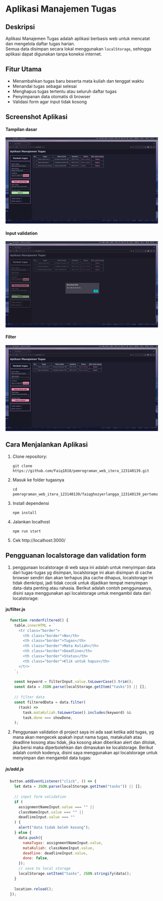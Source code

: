 # Aplikasi Manajemen Tugas

## Deskripsi

Aplikasi Manajemen Tugas adalah aplikasi berbasis web untuk mencatat dan mengelola daftar tugas harian.  
Semua data disimpan secara lokal menggunakan `localStorage`, sehingga aplikasi dapat digunakan tanpa koneksi internet.

## Fitur Utama

- Menambahkan tugas baru beserta mata kuliah dan tenggat waktu
- Menandai tugas sebagai selesai
- Menghapus tugas tertentu atau seluruh daftar tugas
- Penyimpanan data otomatis di browser
- Validasi form agar input tidak kosong

## Screenshot Aplikasi
#### Tampilan dasar
![Screenshot 1](./screenshots/screenshot1.png)

#### Input validation
![Screenshot 2](./screenshots/screenshot2.png)

#### Filter
![Screenshot 3](./screenshots/screenshot3.png)

## Cara Menjalankan Aplikasi

1. Clone repository:
   ```
   git clone https://github.com/Faiq1818/pemrograman_web_itera_123140139.git
   ```
2. Masuk ke folder tugasnya
   ```
   cd pemrograman_web_itera_123140139/faiqghozyerlangga_123140139_pertemuan1
   ```
3. Install dependensi
   ```
   npm install
   ```
4. Jalankan localhost
   ```
   npm run start
   ```
5. Cek http://localhost:3000/

## Pengguanan localstorage dan validation form
1. penggunaan localstorage di web saya ini adalah untuk menyimpan data dari tugas-tugas yg disimpan, localstorage ini akan disimpan di cache browser sendiri dan akan terhapus jika cache dihapus, localstorage ini tidak dienkripsi, jadi tidak cocok untuk dijadikan tempat menyimpan data-data penting atau rahasia.
Berikut adalah contoh penggunaanya, disini saya menggunakan api localstorage untuk mengambil data dari localstorage:
#### js/filter.js
```js
  function renderFiltered() {
    table.innerHTML = `
      <tr class="border">
        <th class="border">No</th>
        <th class="border">Tugas</th>
        <th class="border">Mata Kuliah</th>
        <th class="border">Deadline</th>
        <th class="border">Status</th>
        <th class="border">Klik untuk hapus</th>
      </tr>
    `;

    const keyword = filterInput.value.toLowerCase().trim();
    const data = JSON.parse(localStorage.getItem("tasks")) || [];

    // filter data
    const filteredData = data.filter(
      (task) =>
        task.mataKuliah.toLowerCase().includes(keyword) &&
        task.done === showDone,
    );
```
2. Penggunaan validation di project saya ini ada saat ketika add tugas, yg mana akan mengecek apakah input nama tugas, matakuliah atau deadline kosong atau tidak, jika kosong akan diberikan alert dan ditolak, jika berisi maka diperbolehkan dan dimasukan ke localstorage.
Berikut adalah contoh kodenya, disini saya menggunakan api localstorage untuk menyimpan dan mengambil data tugas:
##### js/add.js
```js
  button.addEventListener("click", () => {
    let data = JSON.parse(localStorage.getItem("tasks")) || [];

    // input form validation
    if (
      assignmentNameInput.value === "" ||
      classNameInput.value === "" ||
      deadlineInput.value === ""
    ) {
      alert("data tidak boleh kosong");
    } else {
      data.push({
        namaTugas: assignmentNameInput.value,
        mataKuliah: classNameInput.value,
        deadline: deadlineInput.value,
        done: false,
      });
      // save to local storage
      localStorage.setItem("tasks", JSON.stringify(data));
    }

    location.reload();
  });
```
